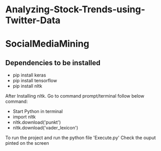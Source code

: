 # Analyzing-Stock-Trends-using-Twitter-Data
# SocialMediaMining

## Dependencies to be installed 
* pip install keras
* pip install tensorflow
* pip install nltk

After Installing nltk. Go to command prompt/terminal follow below command:
  * Start Python in terminal
  * import nltk
  * nltk.download('punkt')
  * nltk.download('vader_lexicon')

To run the project and run the python file 'Execute.py'
Check the ouput pinted on the screen
